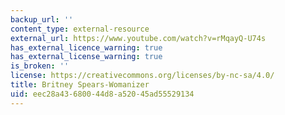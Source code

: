 ```yaml
---
backup_url: ''
content_type: external-resource
external_url: https://www.youtube.com/watch?v=rMqayQ-U74s
has_external_licence_warning: true
has_external_license_warning: true
is_broken: ''
license: https://creativecommons.org/licenses/by-nc-sa/4.0/
title: Britney Spears-Womanizer
uid: eec28a43-6800-44d8-a520-45ad55529134
---
```

